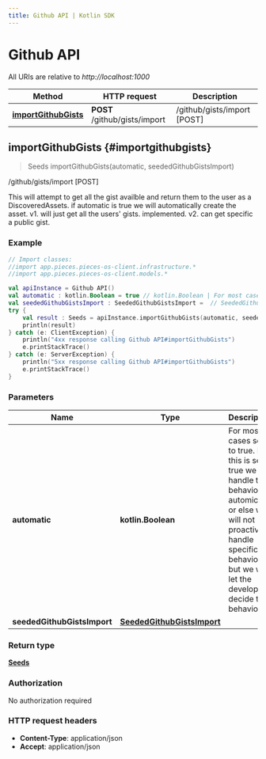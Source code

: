 ```yaml
---
title: Github API | Kotlin SDK
---
```


# Github API

All URIs are relative to *http://localhost:1000*

Method | HTTP request | Description
------------- | ------------- | -------------
[**importGithubGists**](#importgithubgists) | **POST** /github/gists/import | /github/gists/import [POST]


## **importGithubGists** {#importgithubgists}
> Seeds importGithubGists(automatic, seededGithubGistsImport)

/github/gists/import [POST]

This will attempt to get all the gist availble and return them to the user as a DiscoveredAssets.  if automatic is true we will automatically create the asset.  v1. will just get all the users&#39; gists. implemented. v2. can get specific a public gist.

### Example
```kotlin
// Import classes:
//import app.pieces.pieces-os-client.infrastructure.*
//import app.pieces.pieces-os-client.models.*

val apiInstance = Github API()
val automatic : kotlin.Boolean = true // kotlin.Boolean | For most cases set to true. If this is set to true we will handle the behavior automically or else we will not proactively handle specific behavior but we will let the developer decide the behavior.
val seededGithubGistsImport : SeededGithubGistsImport =  // SeededGithubGistsImport | 
try {
    val result : Seeds = apiInstance.importGithubGists(automatic, seededGithubGistsImport)
    println(result)
} catch (e: ClientException) {
    println("4xx response calling Github API#importGithubGists")
    e.printStackTrace()
} catch (e: ServerException) {
    println("5xx response calling Github API#importGithubGists")
    e.printStackTrace()
}
```

### Parameters

Name | Type | Description  | Notes
------------- | ------------- | ------------- | -------------
 **automatic** | **kotlin.Boolean**| For most cases set to true. If this is set to true we will handle the behavior automically or else we will not proactively handle specific behavior but we will let the developer decide the behavior. | [optional] [default to true]
 **seededGithubGistsImport** | [**SeededGithubGistsImport**](../models/SeededGithubGistsImport)|  | [optional]

### Return type

[**Seeds**](../models/Seeds)

### Authorization

No authorization required

### HTTP request headers

 - **Content-Type**: application/json
 - **Accept**: application/json

